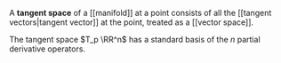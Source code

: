 A **tangent space** of a [[manifold]] at a point consists of all the [[tangent vectors|tangent vector]] at the point, treated as a [[vector space]].

The tangent space $T_p \RR^n$ has a standard basis of the $n$ partial derivative operators.